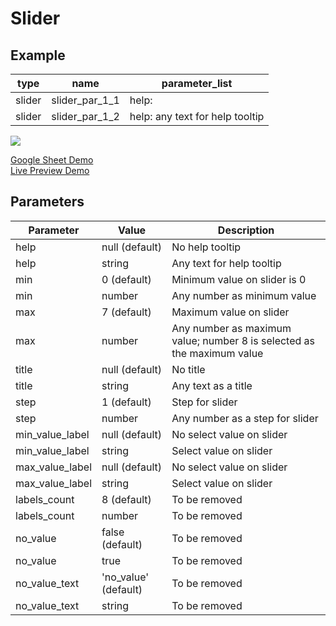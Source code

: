 # Slider
## Example

| type      | name          |parameter_list                 |
| --------- | ------------  |---------                      |
|slider	    |slider_par_1_1 |help:                          |
|slider     |slider_par_1_2 |help: any text for help tooltip|

![](images/slider.png)

[Google Sheet Demo](https://docs.google.com/spreadsheets/d/1oSJHE2gq_WqgQM6NAKWBfuxCXIjcJ1k4aIUl422QK60/edit#gid=569531329)   
[Live Preview Demo](https://plh-global.web.app/template/comp_slider)

## Parameters

| Parameter             | Value               | Description                          |
| ---------             | -----------         | ---------                          	                                
|help                   |null (default)       | No help tooltip                      |
|help                   |string               | Any text for help tooltip            |
|min                    |0 (default)          | Minimum value on slider is 0         |
|min                    |number               | Any number as minimum value |
|max                    |7 (default)          | Maximum value on slider              |
|max                    |number               | Any number as maximum value; number 8 is selected as the maximum value          |
|title                  |null (default)       | No title                             |
|title                  |string               | Any text as a title                  |
|step                   |1 (default)          | Step for slider                      |
|step                   |number               | Any number as a step for slider      |
|min_value_label        |null (default)       | No select value on slider            |
|min_value_label        |string               | Select value on slider               |
|max_value_label        |null (default)       | No select value on slider            |
|max_value_label        |string               | Select value on slider               |
|labels_count           |8 (default)          | To be removed                        |
|labels_count           |number               | To be removed                        |
|no_value               |false (default)      | To be removed                        |
|no_value               |true                 | To be removed                        |
|no_value_text          |'no_value' (default) | To be removed                        |
|no_value_text          |string               | To be removed                        |

